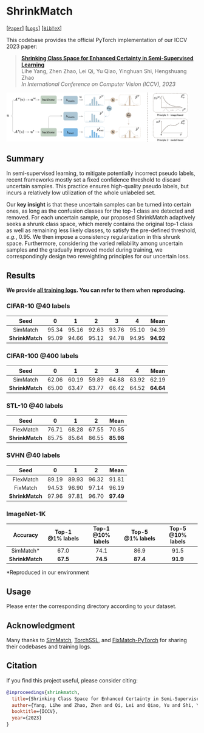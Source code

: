 # ShrinkMatch

[[`Paper`]()] [[`Logs`](./training-logs)] [[`BibTeX`](#Citation)]

This codebase provides the official PyTorch implementation of our ICCV 2023 paper:

> **[Shrinking Class Space for Enhanced Certainty in Semi-Supervised Learning]()**</br>
> Lihe Yang, Zhen Zhao, Lei Qi, Yu Qiao, Yinghuan Shi, Hengshuang Zhao</br>
> *In International Conference on Computer Vision (ICCV), 2023*</br>

<p align="left">
<img src="./teaser.png" width=95% height=95% 
class="center">
</p>


## Summary

In semi-supervised learning, to mitigate potentially incorrect pseudo labels, recent frameworks mostly set a fixed confidence threshold to discard uncertain samples. This practice ensures high-quality pseudo labels, but incurs a relatively low utilization of the whole unlabeled set.

Our **key insight** is that these uncertain samples can be turned into certain ones, as long as the confusion classes for the top-1 class are detected and removed. For each uncertain sample, our proposed ShrinkMatch adaptively seeks a shrunk class space, which merely contains the original top-1 class as well as remaining less likely classes, to satisfy the pre-defined threshold, *e.g.*, 0.95. We then impose a consistency regularization in this shrunk space. Furthermore, considering the varied reliability among uncertain samples and the gradually improved model during training, we correspondingly design two reweighting principles for our uncertain loss.


## Results

**We provide [all training logs](./training-logs). You can refer to them when reproducing.**

### CIFAR-10 @40 labels

|       Seed      |   0   |   1   |   2   |   3   |   4   |    Mean   |
|:---------------:|:-----:|:-----:|:-----:|:-----:|:-----:|:---------:|
|    SimMatch     | 95.34 | 95.16 | 92.63 | 93.76 | 95.10 |   94.39   |
| **ShrinkMatch** | 95.09 | 94.66 | 95.12 | 94.78 | 94.95 | **94.92** |


### CIFAR-100 @400 labels

|       Seed      |   0   |   1   |   2   |   3   |   4   |    Mean   |
|:---------------:|:-----:|:-----:|:-----:|:-----:|:-----:|:---------:|
|    SimMatch     | 62.06 | 60.19 | 59.89 | 64.88 | 63.92 |   62.19   |
| **ShrinkMatch** | 65.00 | 63.47 | 63.77 | 66.42 | 64.52 | **64.64** |


### STL-10 @40 labels

|       Seed      |   0   |   1   |   2   |    Mean   |
|:---------------:|:-----:|:-----:|:-----:|:---------:|
|    FlexMatch    | 76.71 | 68.28 | 67.55 |   70.85   |
| **ShrinkMatch** | 85.75 | 85.64 | 86.55 | **85.98** |


### SVHN @40 labels

|       Seed      |   0   |   1   |   2   |    Mean   |
|:---------------:|:-----:|:-----:|:-----:|:---------:|
|    FlexMatch    | 89.19 | 89.93 | 96.32 |   91.81   |
|    FixMatch     | 94.53 | 96.90 | 97.14 |   96.19   |
| **ShrinkMatch** | 97.96 | 97.81 | 96.70 | **97.49** |


### ImageNet-1K

|     Accuracy    | Top-1 @1% labels | Top-1 @10% labels | Top-5 @1% labels | Top-5 @10% labels |
|:---------------:|:----------------:|:----------------:|:----------------:|:----------------:|
|    SimMatch*    |        67.0      |       74.1       |       86.9       |       91.5       |
| **ShrinkMatch** |      **67.5**    |     **74.5**     |     **87.4**     |     **91.9**     |

*Reproduced in our environment

## Usage

Please enter the corresponding directory according to your dataset.


## Acknowledgment

Many thanks to [SimMatch](https://github.com/mingkai-zheng/simmatch), [TorchSSL](https://github.com/TorchSSL/TorchSSL), and [FixMatch-PyTorch](https://github.com/kekmodel/FixMatch-pytorch) for sharing their codebases and training logs.


## Citation

If you find this project useful, please consider citing:

```bibtex
@inproceedings{shrinkmatch,
  title={Shrinking Class Space for Enhanced Certainty in Semi-Supervised Learning},
  author={Yang, Lihe and Zhao, Zhen and Qi, Lei and Qiao, Yu and Shi, Yinghuan and Zhao, Hengshuang},
  booktitle={ICCV},
  year={2023}
}
```